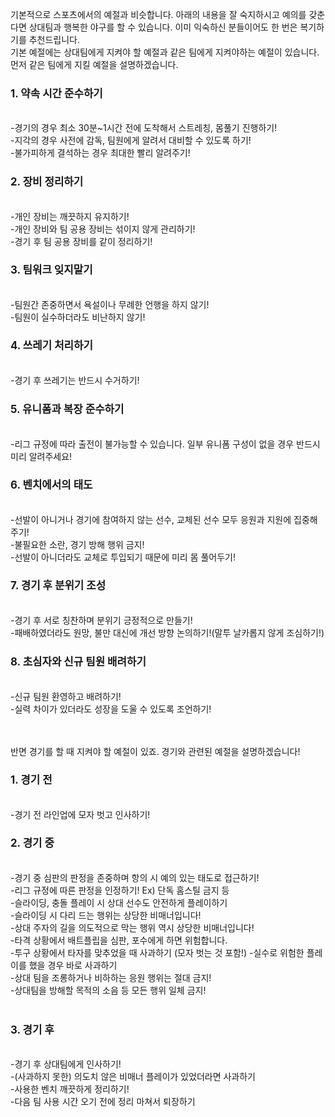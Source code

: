 기본적으로 스포츠에서의 예절과 비슷합니다. 아래의 내용을 잘 숙지하시고 예의를 갖춘다면 상대팀과 행복한 야구를 할 수 있습니다. 이미 익숙하신 분들이어도 한 번은 복기하기를 추천드립니다.<br>
기본 예절에는 상대팀에게 지켜야 할 예절과 같은 팀에게 지켜야하는 예절이 있습니다. 먼저 같은 팀에게 지킬 예절을 설명하겠습니다.<br>

<h3 style="font-size: 1.2em;">1. 약속 시간 준수하기</h3><br>
-경기의 경우 최소 30분~1시간 전에 도착해서 스트레칭, 몸풀기 진행하기!<br>
-지각의 경우 사전에 감독, 팀원에게 알려서 대비할 수 있도록 하기!<br>
-불가피하게 결석하는 경우 최대한 빨리 알려주기!<br>
<h3 style="font-size: 1.2em;">2. 장비 정리하기</h3><br>
-개인 장비는 깨끗하지 유지하기!<br>
-개인 장비와 팀 공용 장비는 섞이지 않게 관리하기!<br>
-경기 후 팀 공용 장비를 같이 정리하기!<br>
<h3 style="font-size: 1.2em;">3. 팀워크 잊지말기</h3><br>
-팀원간 존중하면서 욕설이나 무례한 언행을 하지 않기!<br>
-팀원이 실수하더라도 비난하지 않기!<br>
<h3 style="font-size: 1.2em;">4. 쓰레기 처리하기</h3><br>
-경기 후 쓰레기는 반드시 수거하기!<br>
<h3 style="font-size: 1.2em;">5. 유니폼과 복장 준수하기</h3><br>
-리그 규정에 따라 출전이 불가능할 수 있습니다. 일부 유니폼 구성이 없을 경우 반드시 미리 알려주세요!<br>
<h3 style="font-size: 1.2em;">6. 벤치에서의 태도</h3><br>
-선발이 아니거나 경기에 참여하지 않는 선수, 교체된 선수 모두 응원과 지원에 집중해주기!<br>
-불필요한 소란, 경기 방해 행위 금지!<br>
-선발이 아니더라도 교체로 투입되기 때문에 미리 몸 풀어두기!<br>
<h3 style="font-size: 1.2em;">7. 경기 후 분위기 조성</h3><br>
-경기 후 서로 칭찬하며 분위기 긍정적으로 만들기!<br>
-패배하였더라도 원망, 불만 대신에 개선 방향 논의하기!(말투 날카롭지 않게 조심하기!)<br>
<h3 style="font-size: 1.2em;">8. 초심자와 신규 팀원 배려하기</h3><br>
-신규 팀원 환영하고 배려하기!<br>
-실력 차이가 있더라도 성장을 도울 수 있도록 조언하기!<br>
<br>
<br>

반면 경기를 할 때 지켜야 할 예절이 있죠. 경기와 관련된 예절을 설명하겠습니다!<br>

<h3 style="font-size: 1.2em;">1. 경기 전</h3><br>
-경기 전 라인업에 모자 벗고 인사하기!<br>
<h3 style="font-size: 1.2em;">2. 경기 중</h3><br>
-경기 중 심판의 판정을 존중하며 항의 시 예의 있는 태도로 접근하기!<br>
-리그 규정에 따른 판정을 인정하기! Ex) 단독 홈스틸 금지 등<br>
-슬라이딩, 충돌 플레이 시 상대 선수도 안전하게 플레이하기<br>
-슬라이딩 시 다리 드는 행위는 상당한 비매너입니다!<br>
-상대 주자의 길을 의도적으로 막는 행위 역시 상당한 비매너입니다!<br>
-타격 상황에서 배트플립을 심판, 포수에게 하면 위험합니다.<br>
-투구 상황에서 타자를 맞추었을 때 사과하기 (모자 벗는 것 포함!)
-실수로 위험한 플레이를 했을 경우 바로 사과하기<br>
-상대 팀을 조롱하거나 비하하는 응원 행위는 절대 금지!<br>
-상대팀을 방해할 목적의 소음 등 모든 행위 일체 금지!<br>
<br>
<h3 style="font-size: 1.2em;">3. 경기 후</h3><br>
-경기 후 상대팀에게 인사하기!<br>
-(사과하지 못한) 의도치 않은 비매너 플레이가 있었더라면 사과하기<br>
-사용한 벤치 깨끗하게 정리하기!<br>
-다음 팀 사용 시간 오기 전에 정리 마쳐서 퇴장하기<br>